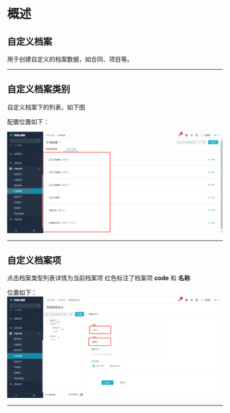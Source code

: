 # 概述

## 自定义档案
用于创建自定义的档案数据，如合同、项目等。

---
## 自定义档案类别
自定义档案下的列表，如下图

配置位置如下：

![image](images/档案类别.png)     

---
## 自定义档案项
点击档案类型列表详情为当前档案项
红色标注了档案项 **code** 和 **名称**

位置如下：
![image](images/档案项.png)

---












